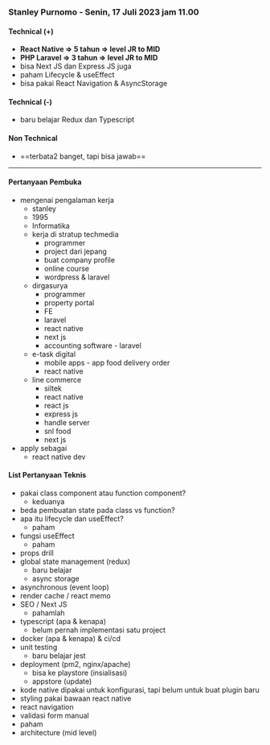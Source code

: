 ### Stanley Purnomo - Senin, 17 Juli 2023 jam 11.00

#### Technical (+) 

- **React Native => 5 tahun => level JR to MID**  
- **PHP Laravel => 3 tahun => level JR to MID**
- bisa Next JS dan Express JS juga
- paham Lifecycle & useEffect
- bisa pakai React Navigation & AsyncStorage

#### Technical (-)  

- baru belajar Redux dan Typescript

#### Non Technical  

- ==terbata2 banget, tapi bisa jawab==

---

#### Pertanyaan Pembuka

- mengenai pengalaman kerja  
	- stanley
	- 1995
	- Informatika
	- kerja di stratup techmedia
		- programmer
		- project dari jepang
		- buat company profile
		- online course
		- wordpress & laravel
	- dirgasurya
		- programmer
		- property portal
		- FE
		- laravel
		- react native
		- next js
		- accounting software - laravel
	- e-task digital
		- mobile apps - app food delivery order
		- react native
	- line commerce
		- siltek
		- react native
		- react js
		- express js
		- handle server
		- snl food
		- next js
- apply sebagai
	- react native dev


#### List Pertanyaan Teknis

- pakai class component atau function component?
	- keduanya
- beda pembuatan state pada class vs function?  
- apa itu lifecycle dan useEffect?
	- paham
- fungsi useEffect 
	- paham
- props drill  
- global state management (redux)  
	- baru belajar
	- async storage
- asynchronous (event loop)  
- render cache / react memo  
- SEO / Next JS  
	- pahamlah
- typescript (apa & kenapa)  
	- belum pernah implementasi satu project
- docker (apa & kenapa) & ci/cd  
- unit testing  
	- baru belajar jest
- deployment (pm2, nginx/apache)
	- bisa ke playstore (insialisasi)  
	- appstore (update)
- kode native dipakai untuk konfigurasi, tapi belum untuk buat plugin baru
- styling pakai bawaan react native
- react navigation
- validasi form manual
- paham
- architecture (mid level)  